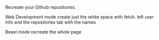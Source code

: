 Recreate your Github repositories.

Web Development mode
create just the white space with fetch.
left user info and the repositories tab with the names

Beast mode
recreate the whole page

